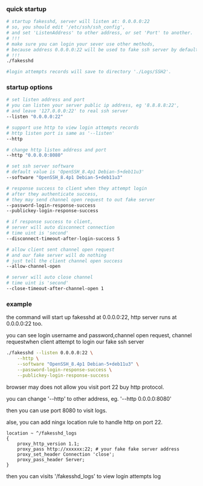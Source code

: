 ### quick startup
```bash
# startup fakesshd, server will listen at: 0.0.0.0:22
# so, you should edit '/etc/ssh/ssh_config',
# and set 'ListenAddress' to other address, or set 'Port' to another.
# !!!
# make sure you can login your sever use other methods,
# because address 0.0.0.0:22 will be used to fake ssh server by default
# !!!
./fakesshd

#login attempts records will save to directory './Logs/SSH2'.
```

### startup options
```bash
# set listen address and port
# you can listen your server public ip address, eg '8.8.8.8:22',
# and leave '127.0.0.0:22' to real ssh server
--listen "0.0.0.0:22"

# support use http to view login attempts records
# http listen port is same as '--listen'
--http

# change http listen address and port
--http "0.0.0.0:8080"

# set ssh server software
# default value is 'OpenSSH_8.4p1 Debian-5+deb11u3'
--software "OpenSSH_8.4p1 Debian-5+deb11u3"

# response success to client when they attempt login
# after they authenticate success,
# they may send channel open request to out fake server
--password-login-response-success
--publickey-login-response-success

# if response success to client,
# server will auto disconnect connection
# time uint is 'second'
--disconnect-timeout-after-login-success 5

# allow client sent channel open request
# and our fake server will do nothing
# just tell the client channel open success
--allow-channel-open

# server will auto close channel
# time uint is 'second'
--close-timeout-after-channel-open 1

```
### example
the command will start up fakesshd at 0.0.0.0:22, http server runs at 0.0.0.0:22 too.

you can see login username and password,channel open request, channel requestwhen client attempt to login our fake ssh server
```bash
./fakesshd --listen 0.0.0.0:22 \
    --http \
    --software "OpenSSH_8.4p1 Debian-5+deb11u3" \
    --password-login-response-success \
    --publickey-login-response-success
```

browser may does not allow you visit port 22 buy http protocol.

you can change '--http' to other address, eg. '--http 0.0.0.0:8080'

then you can use port 8080 to visit logs.

alse, you can add ningx location rule to handle http on port 22. 
```nginx
location ~ ^/fakesshd_logs
{
    proxy_http_version 1.1;
    proxy_pass http://xxxxxx:22; # your fake fake server address
    proxy_set_header Connection 'close';
    proxy_pass_header Server;
}
```

then you can visits '/fakesshd_logs' to view login attempts log
